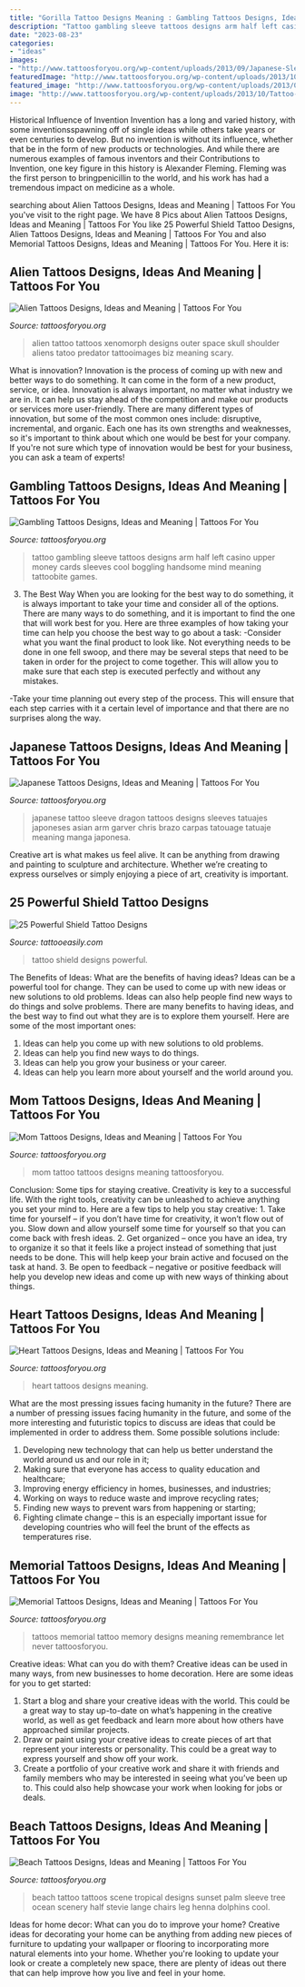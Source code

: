 ```yaml
---
title: "Gorilla Tattoo Designs Meaning : Gambling Tattoos Designs, Ideas And Meaning"
description: "Tattoo gambling sleeve tattoos designs arm half left casino upper money cards sleeves cool boggling handsome mind meaning tattoobite games"
date: "2023-08-23"
categories:
- "ideas"
images:
- "http://www.tattoosforyou.org/wp-content/uploads/2013/09/Japanese-Sleeve-Tattoo.jpg"
featuredImage: "http://www.tattoosforyou.org/wp-content/uploads/2013/10/Tattoo-Mom.jpg"
featured_image: "http://www.tattoosforyou.org/wp-content/uploads/2013/09/In-Memory-of-Tattoo-768x1024.jpg"
image: "http://www.tattoosforyou.org/wp-content/uploads/2013/10/Tattoo-Mom.jpg"
---
```



Historical Influence of Invention
Invention has a long and varied history, with some inventionsspawning off of single ideas while others take years or even centuries to develop. But no invention is without its influence, whether that be in the form of new products or technologies. And while there are numerous examples of famous inventors and their Contributions to Invention, one key figure in this history is Alexander Fleming. Fleming was the first person to bringpenicillin to the world, and his work has had a tremendous impact on medicine as a whole.

	

		
searching about Alien Tattoos Designs, Ideas and Meaning | Tattoos For You you've visit to the right page. We have 8 Pics about Alien Tattoos Designs, Ideas and Meaning | Tattoos For You like 25 Powerful Shield Tattoo Designs, Alien Tattoos Designs, Ideas and Meaning | Tattoos For You and also Memorial Tattoos Designs, Ideas and Meaning | Tattoos For You. Here it is:
		
    
## Alien Tattoos Designs, Ideas And Meaning | Tattoos For You

<img loading=lazy src="https://www.tattoosforyou.org/wp-content/uploads/2016/05/Alien-Tattoo-Designs.jpg" onerror="this.onerror=null;this.src='https://tse4.mm.bing.net/th?id=OIP.T3YFrYAm2USyz3y5sBLIuwHaMd&amp;pid=15.1';" alt="Alien Tattoos Designs, Ideas and Meaning | Tattoos For You">

_Source: tattoosforyou.org_

>alien tattoo tattoos xenomorph designs outer space skull shoulder aliens tatoo predator tattooimages biz meaning scary. 

	

What is innovation?
Innovation is the process of coming up with new and better ways to do something. It can come in the form of a new product, service, or idea. Innovation is always important, no matter what industry we are in. It can help us stay ahead of the competition and make our products or services more user-friendly.
There are many different types of innovation, but some of the most common ones include: disruptive, incremental, and organic. Each one has its own strengths and weaknesses, so it's important to think about which one would be best for your company. If you're not sure which type of innovation would be best for your business, you can ask a team of experts!

    
## Gambling Tattoos Designs, Ideas And Meaning | Tattoos For You

<img loading=lazy src="https://www.tattoosforyou.org/wp-content/uploads/2016/02/Gambling-Sleeve-Tattoo-Designs.jpg" onerror="this.onerror=null;this.src='https://tse1.mm.bing.net/th?id=OIP.RNt9icHgWn_LfZRQFe6m4QAAAA&amp;pid=15.1';" alt="Gambling Tattoos Designs, Ideas and Meaning | Tattoos For You">

_Source: tattoosforyou.org_

>tattoo gambling sleeve tattoos designs arm half left casino upper money cards sleeves cool boggling handsome mind meaning tattoobite games. 

	

3) The Best Way
When you are looking for the best way to do something, it is always important to take your time and consider all of the options. There are many ways to do something, and it is important to find the one that will work best for you. Here are three examples of how taking your time can help you choose the best way to go about a task: 
-Consider what you want the final product to look like. Not everything needs to be done in one fell swoop, and there may be several steps that need to be taken in order for the project to come together. This will allow you to make sure that each step is executed perfectly and without any mistakes.

-Take your time planning out every step of the process. This will ensure that each step carries with it a certain level of importance and that there are no surprises along the way.

    
## Japanese Tattoos Designs, Ideas And Meaning | Tattoos For You

<img loading=lazy src="http://www.tattoosforyou.org/wp-content/uploads/2013/09/Japanese-Sleeve-Tattoo.jpg" onerror="this.onerror=null;this.src='https://tse2.mm.bing.net/th?id=OIP.ds-wx0GMinjWO3F_q7H6sQHaPu&amp;pid=15.1';" alt="Japanese Tattoos Designs, Ideas and Meaning | Tattoos For You">

_Source: tattoosforyou.org_

>japanese tattoo sleeve dragon tattoos designs sleeves tatuajes japoneses asian arm garver chris brazo carpas tatouage tatuaje meaning manga japonesa. 

	

Creative art is what makes us feel alive. It can be anything from drawing and painting to sculpture and architecture. Whether we’re creating to express ourselves or simply enjoying a piece of art, creativity is important.

    
## 25 Powerful Shield Tattoo Designs

<img loading=lazy src="http://www.tattooeasily.com/wp-content/uploads/2013/06/1313.jpg" onerror="this.onerror=null;this.src='https://tse4.mm.bing.net/th?id=OIP.zbcklhJhCTtK_myoumOyhQHaJ4&amp;pid=15.1';" alt="25 Powerful Shield Tattoo Designs">

_Source: tattooeasily.com_

>tattoo shield designs powerful. 

	

The Benefits of Ideas: What are the benefits of having ideas?
Ideas can be a powerful tool for change. They can be used to come up with new ideas or new solutions to old problems. Ideas can also help people find new ways to do things and solve problems. There are many benefits to having ideas, and the best way to find out what they are is to explore them yourself. Here are some of the most important ones: 
1. Ideas can help you come up with new solutions to old problems.
2. Ideas can help you find new ways to do things.
3. Ideas can help you grow your business or your career.
4. Ideas can help you learn more about yourself and the world around you.

    
## Mom Tattoos Designs, Ideas And Meaning | Tattoos For You

<img loading=lazy src="http://www.tattoosforyou.org/wp-content/uploads/2013/10/Tattoo-Mom.jpg" onerror="this.onerror=null;this.src='https://tse4.mm.bing.net/th?id=OIP.J-1F3i9LrbxeyOrSg6_ksQHaMj&amp;pid=15.1';" alt="Mom Tattoos Designs, Ideas and Meaning | Tattoos For You">

_Source: tattoosforyou.org_

>mom tattoo tattoos designs meaning tattoosforyou. 

	

Conclusion: Some tips for staying creative.
Creativity is key to a successful life. With the right tools, creativity can be unleashed to achieve anything you set your mind to. Here are a few tips to help you stay creative: 1. Take time for yourself – if you don’t have time for creativity, it won’t flow out of you. Slow down and allow yourself some time for yourself so that you can come back with fresh ideas. 2. Get organized – once you have an idea, try to organize it so that it feels like a project instead of something that just needs to be done. This will help keep your brain active and focused on the task at hand. 3. Be open to feedback – negative or positive feedback will help you develop new ideas and come up with new ways of thinking about things.
    
## Heart Tattoos Designs, Ideas And Meaning | Tattoos For You

<img loading=lazy src="http://www.tattoosforyou.org/wp-content/uploads/2013/09/Heart-Tattoos-For-Women-767x1024.jpg" onerror="this.onerror=null;this.src='https://tse4.mm.bing.net/th?id=OIP.uRJ6YawP7MkJvUxzFvBRCgHaJ4&amp;pid=15.1';" alt="Heart Tattoos Designs, Ideas and Meaning | Tattoos For You">

_Source: tattoosforyou.org_

>heart tattoos designs meaning. 

	

What are the most pressing issues facing humanity in the future?
There are a number of pressing issues facing humanity in the future, and some of the more interesting and futuristic topics to discuss are ideas that could be implemented in order to address them. Some possible solutions include: 
1) Developing new technology that can help us better understand the world around us and our role in it; 
2) Making sure that everyone has access to quality education and healthcare; 
3) Improving energy efficiency in homes, businesses, and industries; 
4) Working on ways to reduce waste and improve recycling rates; 
5) Finding new ways to prevent wars from happening or starting; 
6) Fighting climate change – this is an especially important issue for developing countries who will feel the brunt of the effects as temperatures rise.

    
## Memorial Tattoos Designs, Ideas And Meaning | Tattoos For You

<img loading=lazy src="http://www.tattoosforyou.org/wp-content/uploads/2013/09/In-Memory-of-Tattoo-768x1024.jpg" onerror="this.onerror=null;this.src='https://tse1.mm.bing.net/th?id=OIP.S1PcYgy4-zsc2wJgJCUiNQHaJ4&amp;pid=15.1';" alt="Memorial Tattoos Designs, Ideas and Meaning | Tattoos For You">

_Source: tattoosforyou.org_

>tattoos memorial tattoo memory designs meaning remembrance let never tattoosforyou. 

	

Creative ideas: What can you do with them?
Creative ideas can be used in many ways, from new businesses to home decoration. Here are some ideas for you to get started: 
1. Start a blog and share your creative ideas with the world. This could be a great way to stay up-to-date on what’s happening in the creative world, as well as get feedback and learn more about how others have approached similar projects. 
2. Draw or paint using your creative ideas to create pieces of art that represent your interests or personality. This could be a great way to express yourself and show off your work. 
3. Create a portfolio of your creative work and share it with friends and family members who may be interested in seeing what you’ve been up to. This could also help showcase your work when looking for jobs or deals. 

    
## Beach Tattoos Designs, Ideas And Meaning | Tattoos For You

<img loading=lazy src="https://www.tattoosforyou.org/wp-content/uploads/2016/05/Beach-Tattoo.jpg" onerror="this.onerror=null;this.src='https://tse2.mm.bing.net/th?id=OIP.s7TC-xppPvAe54Dv2gd_mgHaMr&amp;pid=15.1';" alt="Beach Tattoos Designs, Ideas and Meaning | Tattoos For You">

_Source: tattoosforyou.org_

>beach tattoo tattoos scene tropical designs sunset palm sleeve tree ocean scenery half stevie lange chairs leg henna dolphins cool. 

	

Ideas for home decor: What can you do to improve your home?
Creative ideas for decorating your home can be anything from adding new pieces of furniture to updating your wallpaper or flooring to incorporating more natural elements into your home. Whether you're looking to update your look or create a completely new space, there are plenty of ideas out there that can help improve how you live and feel in your home.

